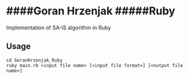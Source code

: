 ####Goran Hrzenjak
#####Ruby
==================
Implementation of SA-IS algorithm in Ruby

Usage
-----------
	cd GoranHrzenjak_Ruby
    ruby main.rb <input file name> [<input file format>] [<output file name>]